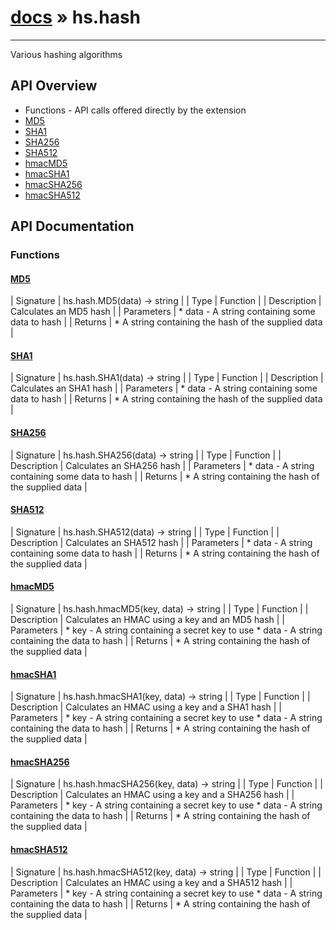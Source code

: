 # [docs](index.md) » hs.hash
---

Various hashing algorithms

## API Overview
* Functions - API calls offered directly by the extension
* [MD5](#MD5)
* [SHA1](#SHA1)
* [SHA256](#SHA256)
* [SHA512](#SHA512)
* [hmacMD5](#hmacMD5)
* [hmacSHA1](#hmacSHA1)
* [hmacSHA256](#hmacSHA256)
* [hmacSHA512](#hmacSHA512)

## API Documentation

### Functions

#### [MD5](#MD5)
| Signature   | hs.hash.MD5(data) -> string  |
| Type        | Function |
| Description | Calculates an MD5 hash |
| Parameters |  * data - A string containing some data to hash | | Returns |  * A string containing the hash of the supplied data | 
#### [SHA1](#SHA1)
| Signature   | hs.hash.SHA1(data) -> string  |
| Type        | Function |
| Description | Calculates an SHA1 hash |
| Parameters |  * data - A string containing some data to hash | | Returns |  * A string containing the hash of the supplied data | 
#### [SHA256](#SHA256)
| Signature   | hs.hash.SHA256(data) -> string  |
| Type        | Function |
| Description | Calculates an SHA256 hash |
| Parameters |  * data - A string containing some data to hash | | Returns |  * A string containing the hash of the supplied data | 
#### [SHA512](#SHA512)
| Signature   | hs.hash.SHA512(data) -> string  |
| Type        | Function |
| Description | Calculates an SHA512 hash |
| Parameters |  * data - A string containing some data to hash | | Returns |  * A string containing the hash of the supplied data | 
#### [hmacMD5](#hmacMD5)
| Signature   | hs.hash.hmacMD5(key, data) -> string  |
| Type        | Function |
| Description | Calculates an HMAC using a key and an MD5 hash |
| Parameters |  * key - A string containing a secret key to use * data - A string containing the data to hash | | Returns |  * A string containing the hash of the supplied data | 
#### [hmacSHA1](#hmacSHA1)
| Signature   | hs.hash.hmacSHA1(key, data) -> string  |
| Type        | Function |
| Description | Calculates an HMAC using a key and a SHA1 hash |
| Parameters |  * key - A string containing a secret key to use * data - A string containing the data to hash | | Returns |  * A string containing the hash of the supplied data | 
#### [hmacSHA256](#hmacSHA256)
| Signature   | hs.hash.hmacSHA256(key, data) -> string  |
| Type        | Function |
| Description | Calculates an HMAC using a key and a SHA256 hash |
| Parameters |  * key - A string containing a secret key to use * data - A string containing the data to hash | | Returns |  * A string containing the hash of the supplied data | 
#### [hmacSHA512](#hmacSHA512)
| Signature   | hs.hash.hmacSHA512(key, data) -> string  |
| Type        | Function |
| Description | Calculates an HMAC using a key and a SHA512 hash |
| Parameters |  * key - A string containing a secret key to use * data - A string containing the data to hash | | Returns |  * A string containing the hash of the supplied data | 